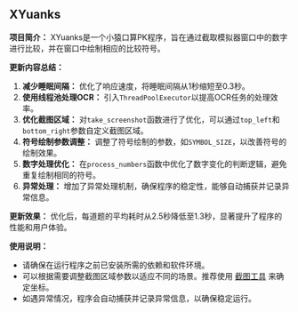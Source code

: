 ## XYuanks

**项目简介：** XYuanks是一个小猿口算PK程序，旨在通过截取模拟器窗口中的数字进行比较，并在窗口中绘制相应的比较符号。

**更新内容总结：**
1. **减少睡眠间隔：** 优化了响应速度，将睡眠间隔从1秒缩短至0.3秒。
2. **使用线程池处理OCR：** 引入`ThreadPoolExecutor`以提高OCR任务的处理效率。
3. **优化截图区域：** 对`take_screenshot`函数进行了优化，可以通过`top_left`和`bottom_right`参数自定义截图区域。
4. **符号绘制参数调整：** 调整了符号绘制的参数，如`SYMBOL_SIZE`，以改善符号的绘制效果。
5. **数字处理优化：** 在`process_numbers`函数中优化了数字变化的判断逻辑，避免重复绘制相同的符号。
6. **异常处理：** 增加了异常处理机制，确保程序的稳定性，能够自动捕获并记录异常信息。

**更新效果：** 优化后，每道题的平均耗时从2.5秒降低至1.3秒，显著提升了程序的性能和用户体验。

**使用说明：**
- 请确保在运行程序之前已安装所需的依赖和软件环境。
- 可以根据需要调整截图区域参数以适应不同的场景。推荐使用 [截图工具](https://github.com/Rensr0/MyTools/blob/main/coordinate.py) 来确定坐标。
- 如遇异常情况，程序会自动捕获并记录异常信息，以确保稳定运行。
